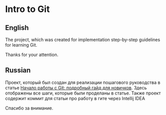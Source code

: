 # Intro to Git

## English
The project, which was created for implementation step-by-step guidelines for learning Git.


Thanks for your attention.
## Russian
Проект, который был создан для реализации пошагового руководства в статье [Начало работы с Git: подробный гайд для новичков](https://javarush.ru/groups/posts/2683-nachalo-rabotih-s-git-podrobnihy-gayd-dlja-novichkov).
Здесь отображены все шаги, которые были проделаны в статье. Также проект содержит коммит для статьи про работу в гите через Intellij IDEA

Спасибо за внимание.
